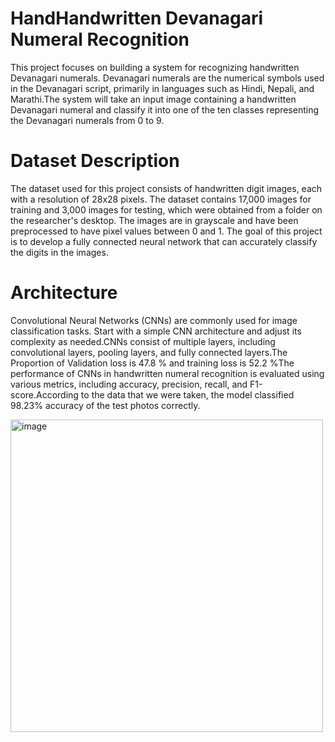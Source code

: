 # HandHandwritten Devanagari Numeral Recognition

This project focuses on building a system for recognizing handwritten Devanagari numerals. Devanagari numerals are the numerical symbols used in the Devanagari script, primarily in languages such as Hindi, Nepali, and Marathi.The system will take an input image containing a handwritten Devanagari numeral and classify it into one of the ten classes representing the Devanagari numerals from 0 to 9.

# Dataset Description

The dataset used for this project consists of handwritten digit images, each with a resolution of 28x28 pixels. The dataset contains 17,000 images for training and 3,000 images for testing, which were obtained from a folder on the researcher's desktop. The images are in grayscale and have been preprocessed to have pixel values between 0 and 1. The goal of this project is to develop a fully connected neural network that can accurately classify the digits in the images. 

# Architecture 

Convolutional Neural Networks (CNNs) are commonly used for image classification tasks. Start with a simple CNN architecture and adjust its complexity as needed.CNNs consist of multiple layers, including convolutional layers, pooling layers, and fully connected layers.The Proportion of Validation loss is 47.8 % and training loss is 52.2 %The performance of CNNs in handwritten numeral recognition is evaluated using various metrics, including accuracy, precision, recall, and F1-score.According to the data that we were taken, the model classified 98.23% accuracy of the test photos correctly. 

<img width="500" alt="image" src="https://github.com/Asritha10/HDNR/assets/95580777/d5f6c54e-27f5-4cb9-a224-ca3d8f5a83e9">








